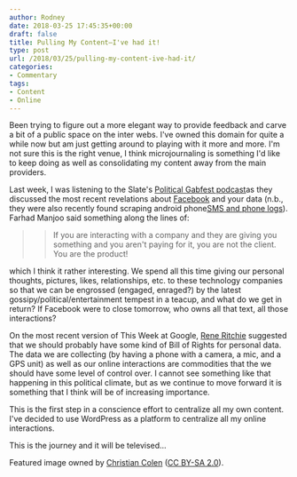 ```yaml
---
author: Rodney
date: 2018-03-25 17:45:35+00:00
draft: false
title: Pulling My Content—I've had it!
type: post
url: /2018/03/25/pulling-my-content-ive-had-it/
categories:
- Commentary
tags:
- Content
- Online
---
```

Been trying to figure out a more elegant way to provide feedback and carve a bit of a public space on the inter webs. I've owned this domain for quite a while now but am just getting around to playing with it more and more. I'm not sure this is the right venue, I think microjournaling is something I'd like to keep doing as well as consolidating my content away from the main providers. 

Last week, I was listening to the Slate's [Political Gabfest podcast](http://www.slate.com/articles/podcasts/gabfest/2018/03/mueller_trump_facebook_and_whether_we_re_all_living_in_a_new_version_of.html)as they discussed the most recent revelations about [Facebook](https://www.theguardian.com/news/2018/mar/17/cambridge-analytica-facebook-influence-us-election) and your data (n.b., they were also recently found scraping android phone[SMS and phone logs](https://arstechnica.com/information-technology/2018/03/facebook-scraped-call-text-message-data-for-years-from-android-phones/)). Farhad Manjoo said something along the lines of:

<blockquote>
    
> 
> If you are interacting with a company and they are giving you something and you aren't paying for it, you are not the client. You are the product!
> 
> 
</blockquote>

which I think it rather interesting. We spend all this time giving our personal thoughts, pictures, likes, relationships, etc. to these technology companies so that we can be engrossed (engaged, enraged?) by the latest gossipy/political/entertainment tempest in a teacup, and what do we get in return? If Facebook were to close tomorrow, who owns all that text, all those interactions?

On the most recent version of This Week at Google, [Rene Ritchie](https://twitter.com/reneritchie?lang=en) suggested that we should probably have some kind of Bill of Rights for personal data. The data we are collecting (by having a phone with a camera, a mic, and a GPS unit) as well as our online interactions are commodities that the we should have some level of control over. I cannot see something like that happening in this political climate, but as we continue to move forward it is something that I think will be of increasing importance.

This is the first step in a conscience effort to centralize all my own content. I've decided to use WordPress as a platform to centralize all my online interactions. 

This is the journey and it will be televised...

Featured image owned by [Christian Colen](https://www.flickr.com/photos/christiaancolen/) ([CC BY-SA 2.0](https://creativecommons.org/licenses/by-sa/2.0/)).

